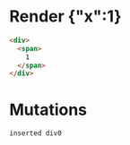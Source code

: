# Render {"x":1}
```html
<div>
  <span>
    1
  </span>
</div>
```

# Mutations
```
inserted div0
```